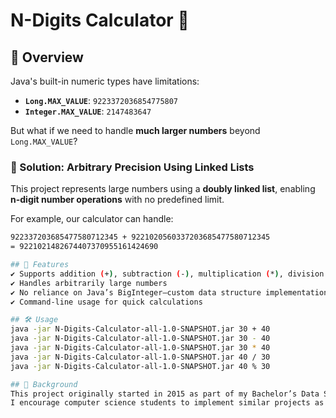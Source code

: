 # N-Digits Calculator 🧮  

## 🚀 Overview  
Java's built-in numeric types have limitations:  

- **`Long.MAX_VALUE`**: `9223372036854775807`  
- **`Integer.MAX_VALUE`**: `2147483647`  

But what if we need to handle **much larger numbers** beyond `Long.MAX_VALUE`?  

### **🔹 Solution: Arbitrary Precision Using Linked Lists**  
This project represents large numbers using a **doubly linked list**, enabling **n-digit number operations** with no predefined limit.  

For example, our calculator can handle:  

```sh
922337203685477580712345 + 9221020560337203685477580712345  
= 9221021482674407370955161424690  

## 📌 Features
✔️ Supports addition (+), subtraction (-), multiplication (*), division (/), and modulus (%)
✔️ Handles arbitrarily large numbers
✔️ No reliance on Java’s BigInteger—custom data structure implementation
✔️ Command-line usage for quick calculations

## 🛠️ Usage
java -jar N-Digits-Calculator-all-1.0-SNAPSHOT.jar 30 + 40
java -jar N-Digits-Calculator-all-1.0-SNAPSHOT.jar 30 - 40
java -jar N-Digits-Calculator-all-1.0-SNAPSHOT.jar 30 * 40
java -jar N-Digits-Calculator-all-1.0-SNAPSHOT.jar 40 / 30
java -jar N-Digits-Calculator-all-1.0-SNAPSHOT.jar 40 % 30

## 📖 Background
This project originally started in 2015 as part of my Bachelor’s Data Structures course.
I encourage computer science students to implement similar projects as a great hands-on data structure exercise.
